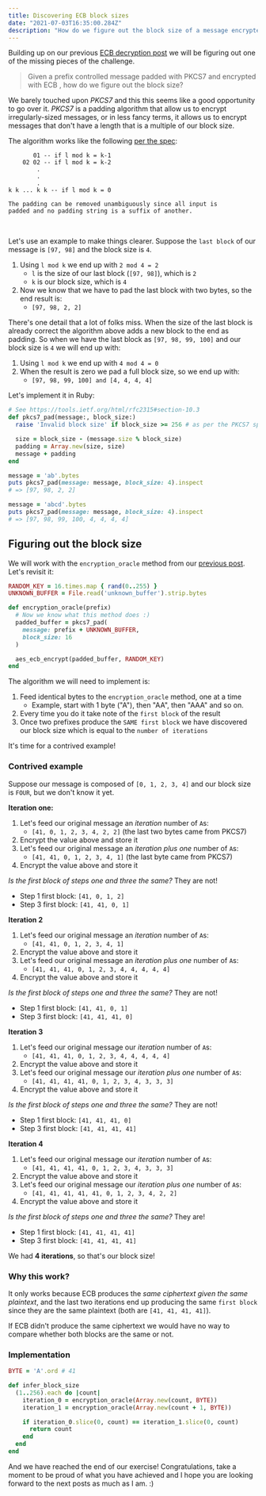 ```yaml
---
title: Discovering ECB block sizes
date: "2021-07-03T16:35:00.284Z"
description: "How do we figure out the block size of a message encrypted with ECB?"
---
```


Building up on our previous [ECB decryption post](/ecb-decryption-simple) we will be figuring out one of the missing pieces of the challenge.

> Given a prefix controlled message padded with PKCS7 and encrypted with ECB , how do we figure out the block size?

We barely touched upon _PKCS7_ and this this seems like a good opportunity to go over it. _PKCS7_ is a padding algorithm that allow us to encrypt irregularly-sized messages, or in less fancy terms, it allows us to encrypt messages that don't have a length that is a multiple of our block size.

The algorithm works like the following [per the spec](https://datatracker.ietf.org/doc/html/rfc2315#section-10.3):

```
       01 -- if l mod k = k-1
    02 02 -- if l mod k = k-2
        .
        .
        .
k k ... k k -- if l mod k = 0

The padding can be removed unambiguously since all input is
padded and no padding string is a suffix of another.
```

<br />

Let's use an example to make things clearer. Suppose the `last block` of our message is `[97, 98]` and the block size is `4`.

1. Using `l mod k` we end up with `2 mod 4 = 2`
   - `l` is the size of our last block (`[97, 98]`), which is `2`
   - `k` is our block size, which is `4`
2. Now we know that we have to pad the last block with two bytes, so the end result is:
   - `[97, 98, 2, 2]`

There's one detail that a lot of folks miss. When the size of the last block is already correct the algorithm above adds a new block to the end as padding. So when we have the last block as `[97, 98, 99, 100]` and our block size is `4` we will end up with:

1. Using `l mod k` we end up with `4 mod 4 = 0`
2. When the result is zero we pad a full block size, so we end up with:
   - `[97, 98, 99, 100] and [4, 4, 4, 4]`

Let's implement it in Ruby:

```rb
# See https://tools.ietf.org/html/rfc2315#section-10.3
def pkcs7_pad(message:, block_size:)
  raise 'Invalid block size' if block_size >= 256 # as per the PKCS7 spec

  size = block_size - (message.size % block_size)
  padding = Array.new(size, size)
  message + padding
end

message = 'ab'.bytes
puts pkcs7_pad(message: message, block_size: 4).inspect
# => [97, 98, 2, 2]

message = 'abcd'.bytes
puts pkcs7_pad(message: message, block_size: 4).inspect
# => [97, 98, 99, 100, 4, 4, 4, 4]
```

## Figuring out the block size

We will work with the `encryption_oracle` method from our [previous post](/ecb-decryption-simple). Let's revisit it:

```rb
RANDOM_KEY = 16.times.map { rand(0..255) }
UNKNOWN_BUFFER = File.read('unknown_buffer').strip.bytes

def encryption_oracle(prefix)
  # Now we know what this method does :)
  padded_buffer = pkcs7_pad(
    message: prefix + UNKNOWN_BUFFER,
    block_size: 16
  )

  aes_ecb_encrypt(padded_buffer, RANDOM_KEY)
end
```

The algorithm we will need to implement is:

1. Feed identical bytes to the `encryption_oracle` method, one at a time
   - Example, start with 1 byte ("A"), then "AA", then "AAA" and so on.
2. Every time you do it take note of the `first block` of the result
3. Once two prefixes produce the `SAME first block` we have discovered our block size which is equal to the `number of iterations`

It's time for a contrived example!

### Contrived example

Suppose our message is composed of `[0, 1, 2, 3, 4]` and our block size is `FOUR`, but we don't know it yet.

**Iteration one:**

1. Let's feed our original message an _iteration_ number of `A`s:
   - `[41, 0, 1, 2, 3, 4, 2, 2]` (the last two bytes came from PKCS7)
2. Encrypt the value above and store it
3. Let's feed our original message an _iteration plus one_ number of `A`s:
   - `[41, 41, 0, 1, 2, 3, 4, 1]` (the last byte came from PKCS7)
4. Encrypt the value above and store it

_Is the first block of steps one and three the same?_ They are not!

- Step 1 first block: `[41, 0, 1, 2]`
- Step 3 first block: `[41, 41, 0, 1]`

**Iteration 2**

1. Let's feed our original message an _iteration_ number of `A`s:
   - `[41, 41, 0, 1, 2, 3, 4, 1]`
2. Encrypt the value above and store it
3. Let's feed our original message an _iteration plus one_ number of `A`s:
   - `[41, 41, 41, 0, 1, 2, 3, 4, 4, 4, 4, 4]`
4. Encrypt the value above and store it

_Is the first block of steps one and three the same?_ They are not!

- Step 1 first block: `[41, 41, 0, 1]`
- Step 3 first block: `[41, 41, 41, 0]`

**Iteration 3**

1. Let's feed our original message our _iteration_ number of `A`s:
   - `[41, 41, 41, 0, 1, 2, 3, 4, 4, 4, 4, 4]`
2. Encrypt the value above and store it
3. Let's feed our original message our _iteration plus one_ number of `A`s:
   - `[41, 41, 41, 41, 0, 1, 2, 3, 4, 3, 3, 3]`
4. Encrypt the value above and store it

_Is the first block of steps one and three the same?_ They are not!

- Step 1 first block: `[41, 41, 41, 0]`
- Step 3 first block: `[41, 41, 41, 41]`

**Iteration 4**

1. Let's feed our original message our _iteration_ number of `A`s:
   - `[41, 41, 41, 41, 0, 1, 2, 3, 4, 3, 3, 3]`
2. Encrypt the value above and store it
3. Let's feed our original message our _iteration plus one_ number of `A`s:
   - `[41, 41, 41, 41, 41, 0, 1, 2, 3, 4, 2, 2]`
4. Encrypt the value above and store it

_Is the first block of steps one and three the same?_ They are!

- Step 1 first block: `[41, 41, 41, 41]`
- Step 3 first block: `[41, 41, 41, 41]`

We had **4 iterations**, so that's our block size!

### Why this work?

It only works because ECB produces the _same ciphertext given the same plaintext_, and the last two iterations end up producing the same `first block` since they are the same plaintext (both are `[41, 41, 41, 41]`).

If ECB didn't produce the same ciphertext we would have no way to compare whether both blocks are the same or not.

### Implementation

```rb
BYTE = 'A'.ord # 41

def infer_block_size
  (1..256).each do |count|
    iteration_0 = encryption_oracle(Array.new(count, BYTE))
    iteration_1 = encryption_oracle(Array.new(count + 1, BYTE))

    if iteration_0.slice(0, count) == iteration_1.slice(0, count)
      return count
    end
  end
end
```

And we have reached the end of our exercise! Congratulations, take a moment to be proud of what you have achieved and I hope you are looking forward to the next posts as much as I am. :)
